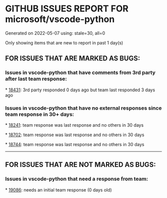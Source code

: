 
# GITHUB ISSUES REPORT FOR microsoft/vscode-python


Generated on 2022-05-07 using: stale=30, all=0


Only showing items that are new to report in past 1 day(s)


## FOR ISSUES THAT ARE MARKED AS BUGS:


### Issues in vscode-python that have comments from 3rd party after last team response:


\* [18431](https://github.com/microsoft/vscode-python/issues/18431 "Pytest discovery fails if something is printed to stderr"): 3rd party responded 0 days ago but team last responded 3 days ago

### Issues in vscode-python that have no external responses since team response in 30+ days:


\* [18241](https://github.com/microsoft/vscode-python/issues/18241 "Virtual environment created from CLI not available for selection "): team response was last response and no others in 30 days

\* [18702](https://github.com/microsoft/vscode-python/issues/18702 "&quot;Python extension loading...&quot; forever on windows only."): team response was last response and no others in 30 days

\* [18744](https://github.com/microsoft/vscode-python/issues/18744 "Creating a python venv does not prompt VSCode to recognize that venv"): team response was last response and no others in 30 days

---

## FOR ISSUES THAT ARE NOT MARKED AS BUGS:


### Issues in vscode-python that need a response from team:


\* [19086](https://github.com/microsoft/vscode-python/issues/19086 "Flake8 Fails Silently if Path to Binary Wrong"): needs an initial team response (0 days old)

